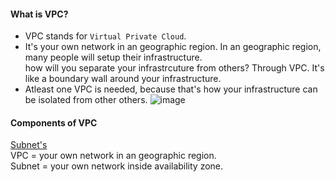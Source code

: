 #### What is VPC?
- VPC stands for `Virtual Private Cloud`.
- It's your own network in an geographic region. In an geographic region, many people will setup their infrastructure.</br>
  how will you separate your infrastrcuture from others? Through VPC. It's like a boundary wall around your infrastructure.</br>
- Atleast one VPC is needed, because that's how your infrastructure can be isolated from other others.
![image](https://github.com/user-attachments/assets/2a4031ec-b66f-4449-aa2a-b6e321f8ff23)

#### Components of VPC
<ins>Subnet's</ins></br>
VPC = your own network in an geographic region.</br>
Subnet = your own network inside availability zone.</br>

